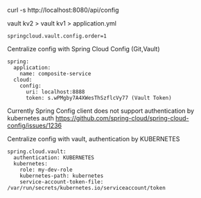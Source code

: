 curl -s http://localhost:8080/api/config

vault kv2 > vault kv1 > application.yml
````
springcloud.vault.config.order=1
````

Centralize config with Spring Cloud Config (Git,Vault)
````
spring:
  application:
    name: composite-service
  cloud:
    config:
      uri: localhost:8888 
      token: s.wPMgby7A4XWesThSzflcVy77 (Vault Token)
````
Currently Spring Config client does not support authentication by kubernetes auth 
https://github.com/spring-cloud/spring-cloud-config/issues/1236

Centralize config with vault, authentication by KUBERNETES
````
spring.cloud.vault:
  authentication: KUBERNETES
  kubernetes:
    role: my-dev-role
    kubernetes-path: kubernetes
    service-account-token-file: /var/run/secrets/kubernetes.io/serviceaccount/token
````

